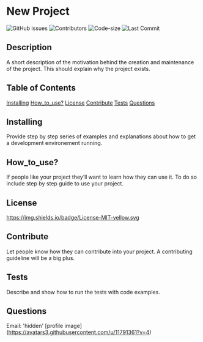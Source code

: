 
# New Project
![GitHub issues](https://img.shields.io/github/issues-raw/undefined/undefined) ![Contributors](https://img.shields.io/github/contributors/undefined/undefined) ![Code-size](https://img.shields.io/github/languages/code-size/undefined/undefined) ![Last Commit](https://img.shields.io/github/last-commit/undefined/undefined)
## Description
A short description of the motivation behind the creation and maintenance of the project. This should explain why the project exists.
## Table of Contents
 [Installing](#Installing)
 [How_to_use?](#How_to_Use?)
 [License](#License)
 [Contribute](#Contribute)
 [Tests](#Tests)
[Questions](#Questions)
 ## Installing
Provide step by step series of examples and explanations about how to get a development environement running.
## How_to_use?
If people like your project they’ll want to learn how they can use it. To do so include step by step guide to use your project.
## License
 https://img.shields.io/badge/License-MIT-yellow.svg
## Contribute
Let people know how they can contribute into your project. A contributing guideline will be a big plus.
## Tests
Describe and show how to run the tests with code examples.
## Questions
 Email: 'hidden'
 [profile image] (https://avatars3.githubusercontent.com/u/11791361?v=4)